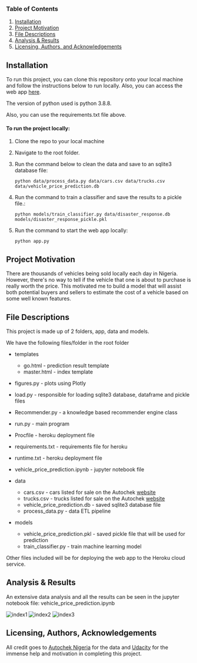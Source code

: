 ### Table of Contents

1. [Installation](#installation)
2. [Project Motivation](#motivation)
3. [File Descriptions](#files)
4. [Analysis & Results](#analysis&results)
5. [Licensing, Authors, and Acknowledgements](#licensing)

## Installation <a name="installation"></a>

To run this project, you can clone this repository onto your local machine and follow the instructions below to run locally. Also, you can access the web app [here](https://naija-vehicle-price-prediction.herokuapp.com/).

The version of python used is python 3.8.8. 

Also, you can use the requirements.txt file above.

#### To run the project locally:

1. Clone the repo to your local machine
2. Navigate to the root folder.
3. Run the command below to clean the data and save to an sqlite3 database file: 
   
   ```
   python data/process_data.py data/cars.csv data/trucks.csv data/vehicle_price_prediction.db 
   ```

4. Run the command to train a classifier and save the results to a pickle file.: 
   
   ```
   python models/train_classifier.py data/disaster_response.db models/disaster_response_pickle.pkl 
   ```

5. Run the command to start the web app locally:

    ```
    python app.py
    ```

## Project Motivation<a name="motivation"></a>

There are thousands of vehicles being sold locally each day in Nigeria. However, there's no way to tell if the vehicle that one is about to purchase is really worth the price. This motivated me to build a model that will assist both potential buyers and sellers to estimate the cost of a vehicle based on some well known features.  


## File Descriptions <a name="files"></a>

This project is made up of 2 folders, app, data and models.

We have the following files/folder in the root folder

* templates
    * go.html - prediction result template
    * master.html - index template
* figures.py - plots using Plotly
* load.py - responsible for loading sqlite3 database, dataframe and pickle files
* Recommender.py - a knowledge based recommender engine class
* run.py - main program
* Procfile - heroku deployment file
* requirements.txt - requirements file for heroku
* runtime.txt - heroku deployment file
* vehicle_price_prediction.ipynb - jupyter notebook file

* data
    * cars.csv - cars listed for sale on the Autochek [website](https://autochek.africa/ng)
    * trucks.csv - trucks listed for sale on the Autochek [website](https://autochek.africa/ng)
    * vehicle_price_prediction.db - saved sqlite3 database file
    * process_data.py - data ETL pipeline
    
* models
    * vehicle_price_prediction.pkl - saved pickle file that will be used for prediction
    * train_classifier.py - train machine learning model


Other files included will be for deploying the web app to the Heroku cloud service.

## Analysis & Results <a name="analysis&results"></a>

An extensive data analysis and all the results can be seen in the jupyter notebook file: vehicle_price_prediction.ipynb

![index1](https://user-images.githubusercontent.com/16907846/120944069-804cc200-c72a-11eb-8098-dc479d4bdc8b.JPG)
![index2](https://user-images.githubusercontent.com/16907846/120944075-8347b280-c72a-11eb-968e-e71b70681f3a.JPG)
![index3](https://user-images.githubusercontent.com/16907846/120944139-c99d1180-c72a-11eb-9044-00c2804d64dd.JPG)


## Licensing, Authors, Acknowledgements<a name="licensing"></a>

All credit goes to [Autochek Nigeria](https://autochek.africa/ng) for the data and [Udacity](https://www.udacity.com/) for the immense help and motivation in completing this project.
